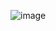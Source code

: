 ![image](https://user-images.githubusercontent.com/33194443/187319454-ad019889-d296-40e9-9f8b-7a9acd5864c0.png)
